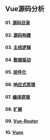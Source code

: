 ## Vue源码分析

#### 01. [源码目录](https://github.com/lotosv2010/Vue-SourceCode-Analysis/blob/master/docs/md/01-%E6%BA%90%E7%A0%81%E7%9B%AE%E5%BD%95.md)

#### 02. [源码构建](https://github.com/lotosv2010/Vue-SourceCode-Analysis/blob/master/docs/md/02-%E6%BA%90%E7%A0%81%E6%9E%84%E5%BB%BA.md)

#### 03. [主线逻辑](https://github.com/lotosv2010/Vue-SourceCode-Analysis/blob/master/docs/md/03-%E4%B8%BB%E7%BA%BF%E9%80%BB%E8%BE%91.md)

#### 04. [数据驱动](https://github.com/lotosv2010/Vue-SourceCode-Analysis/blob/master/docs/md/04-%E6%95%B0%E6%8D%AE%E9%A9%B1%E5%8A%A8.md)

#### 05. [组件化](https://github.com/lotosv2010/Vue-SourceCode-Analysis/blob/master/docs/md/05-%E7%BB%84%E4%BB%B6%E5%8C%96.md)

#### 06. [响应式原理](https://github.com/lotosv2010/Vue-SourceCode-Analysis/blob/master/docs/md/06-%E6%B7%B1%E5%85%A5%E5%93%8D%E5%BA%94%E5%BC%8F%E5%8E%9F%E7%90%86.md)

#### 07. [编译原理](https://github.com/lotosv2010/Vue-SourceCode-Analysis/blob/master/docs/md/07-%E7%BC%96%E8%AF%91%E5%8E%9F%E7%90%86.md)

#### 08. [扩展](https://github.com/lotosv2010/Vue-SourceCode-Analysis/blob/master/docs/md/08-%E6%89%A9%E5%B1%95.md)

#### 09. [Vue-Router](https://github.com/lotosv2010/Vue-SourceCode-Analysis/blob/master/docs/md/09-Vue-Router.md)

#### 10. [Vuex](https://github.com/lotosv2010/Vue-SourceCode-Analysis/blob/master/docs/md/10-Vuex.md)

